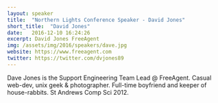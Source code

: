 ```yaml
---
layout: speaker
title:  "Northern Lights Conference Speaker - David Jones"
short_title:  "David Jones"
date:   2016-12-10 16:24:26 
excerpt: David Jones FreeAgent
img: /assets/img/2016/speakers/dave.jpg 
website: https://www.freeagent.com
twitter: https://twitter.com/dvjones89
---
```


<p>Dave Jones is the Support Engineering Team Lead @ FreeAgent. Casual web-dev, unix geek & photographer. Full-time boyfriend and keeper of house-rabbits. St Andrews Comp Sci 2012.</p>
  